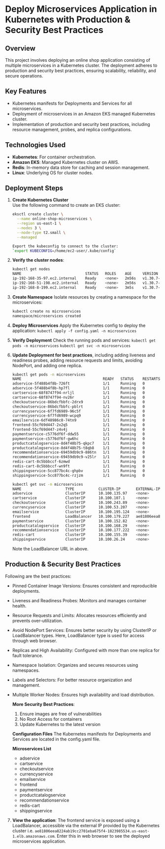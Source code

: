# Deploy Microservices Application in Kubernetes with Production & Security Best Practices

## Overview
This project involves deploying an online shop application consisting of multiple microservices in a Kubernetes cluster. The deployment adheres to production and security best practices, ensuring scalability, reliability, and secure operations.

## Key Features
- Kubernetes manifests for Deployments and Services for all microservices.
- Deployment of microservices in an Amazon EKS managed Kubernetes cluster.
- Implementation of production and security best practices, including resource management, probes, and replica configurations.

## Technologies Used
- **Kubernetes**: For container orchestration.
- **Amazon EKS**: Managed Kubernetes cluster on AWS.
- **Redis**: In-memory data store for caching and session management.
- **Linux**: Underlying OS for cluster nodes.

## Deployment Steps
1. **Create Kubernetes Cluster**  
   Use the following command to create an EKS cluster:
   ```bash
   eksctl create cluster \
     --name online-shop-microservices \
     --region us-east-1 \
     --nodes 3 \
     --node-type t2.small \
     --managed

   Export the kubeconfig to connect to the cluster:
   `export KUBECONFIG=/home/ec2-user/.kube/config`

2. **Verify the cluster nodes**:
    ```bash
   kubectl get nodes
   NAME                             STATUS   ROLES    AGE     VERSION
   ip-192-168-35-97.ec2.internal    Ready    <none>   2m56s   v1.30.7-eks-59bf375
   ip-192-168-51-198.ec2.internal   Ready    <none>   2m56s   v1.30.7-eks-59bf375
   ip-192-168-8-199.ec2.internal    Ready    <none>   3m5s    v1.30.7-eks-59bf375
   ```
   
4. **Create Namespace**
   Isolate resources by creating a namespace for the microservices:
   ```bash
   kubectl create ns microservices
   namespace/microservices created
   ```
   
6. **Deploy Microservices**
   Apply the Kubernetes config to deploy the application:
    `kubectl apply -f config.yaml -n microservices`
   
7. **Verify Deployment**
    Check the running pods and services:
    `kubectl get pods -n microservices`
    `kubectl get svc -n microservices`

8. **Update Deployment for best practices**, including adding liveness and readiness probes, adding resource requests and limits, avoiding NodePort, and adding one replica.
   ```bash   
   kubectl get pods -n microservices
   NAME                                     READY   STATUS    RESTARTS   AGE
   adservice-5f488b4f8b-726ft               1/1     Running   0          45s
   adservice-5f488b4f8b-hp7fl               1/1     Running   0          45s
   cartservice-68f8747f94-nrljl             1/1     Running   0          45s
   cartservice-68f8747f94-nv26r             1/1     Running   0          45s
   checkoutservice-86bdcfbbfc-2drx9         1/1     Running   0          45s
   checkoutservice-86bdcfbbfc-pblrt         1/1     Running   0          45s
   currencyservice-6f7fd6989-96c5f          1/1     Running   0          46s
   currencyservice-6f7fd6989-wcpq9          1/1     Running   0          45s
   emailservice-6df48986c8-74tn9            1/1     Running   0          46s
   frontend-55cf69d447-2x2q5                1/1     Running   0          44s
   frontend-55cf69d447-z4v4j                1/1     Running   0          45s
   paymentservice-c5776df6f-ddw55           1/1     Running   0          46s
   paymentservice-c5776df6f-gw6hc           1/1     Running   0          46s
   productcatalogservice-8d4f48b75-qkpc7    1/1     Running   0          46s
   productcatalogservice-8d4f48b75-t8qb8    1/1     Running   0          46s
   recommendationservice-69459db9c9-886tn   1/1     Running   0          46s
   recommendationservice-69459db9c9-v25lr   1/1     Running   0          46s
   redis-cart-8c5bbbccf-6zmwd               1/1     Running   0          45s
   redis-cart-8c5bbbccf-wn9ft               1/1     Running   0          45s
   shippingservice-5cc877bc4c-ghpbv         1/1     Running   0          45s
   shippingservice-5cc877bc4c-rzjzm         1/1     Running   0          45s
   ```

   ```bash
   kubectl get svc -n microservices
   NAME                    TYPE           CLUSTER-IP       EXTERNAL-IP                                                               PORT(S)        AGE
   adservice               ClusterIP      10.100.135.97    <none>                                                                    9555/TCP       2m3s
   cartservice             ClusterIP      10.100.107.1     <none>                                                                    7070/TCP       2m3s
   checkoutservice         ClusterIP      10.100.243.89    <none>                                                                    5050/TCP       2m3s
   currencyservice         ClusterIP      10.100.53.207    <none>                                                                    7000/TCP       2m4s
   emailservice            ClusterIP      10.100.195.124   <none>                                                                    5000/TCP       2m4s
   frontend                LoadBalancer   10.100.179.227   ae81806eea8224ab19cc2701eba675f4-1823985534.us-east-1.elb.amazonaws.com   80:32544/TCP   2m3s
   paymentservice          ClusterIP      10.100.152.82    <none>                                                                    50051/TCP      2m4s
   productcatalogservice   ClusterIP      10.100.168.29    <none>                                                                    3550/TCP       2m4s
   recommendationservice   ClusterIP      10.100.177.222   <none>                                                                    8080/TCP       2m4s
   redis-cart              ClusterIP      10.100.155.39    <none>                                                                    6379/TCP       2m3s
   shippingservice         ClusterIP      10.100.26.24     <none>                                                                    50051/TCP      2m3s
   ```
   Note the LoadBalancer URL in above. 
   
## Production & Security Best Practices
  Following are the best practices:
- Pinned Container Image Versions: Ensures consistent and reproducible deployments.
- Liveness and Readiness Probes: Monitors and manages container health.
- Resource Requests and Limits: Allocates resources efficiently and prevents over-utilization.
- Avoid NodePort Services: Ensures better security by using ClusterIP or LoadBalancer types. Here, LoadBalancer type is used for access through web browser. 
- Replicas and High Availability: Configured with more than one replica for fault tolerance.
- Namespace Isolation: Organizes and secures resources using namespaces.
- Labels and Selectors: For better resource organization and management.
- Multiple Worker Nodes: Ensures high availability and load distribution.

  **More Security Best Practices**:
  1. Ensure images are free of vulnerabilities
  2. No Root Access for containers
  3. Update Kubernetes to the latest version


   **Configuration Files**
   The Kubernetes manifests for Deployments and Services are located in the config.yaml file. 

   **Microservices List**
   - adservice
   - cartservice
   - checkoutservice
   - currencyservice
   - emailservice
   - frontend
   - paymentservice
   - productcatalogservice
   - recommendationservice
   - redis-cart
   - shippingservice
  
7. **View the application**:
     The frontend service is exposed using a LoadBalancer, accessible via the external IP provided by the Kubernetes cluster
      i.e. `ae81806eea8224ab19cc2701eba675f4-1823985534.us-east-1.elb.amazonaws.com`.
      Enter this in web browser to see the deployed microservices application.







